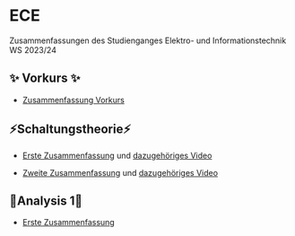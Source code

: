 # ECE

Zusammenfassungen des Studienganges Elektro- und Informationstechnik WS 2023/24

## ✨ Vorkurs ✨

-   [Zusammenfassung Vorkurs](/Vorkurs/Vorkurs_Zusammenfassung.pdf)

## ⚡Schaltungstheorie⚡

-   [Erste Zusammenfassung](/Schaltungstheorie/Zusammenfassungen/Schaltungstheorie_Zusammenfassung_1.png) und [dazugehöriges Video](https://www.youtube.com/watch?v=NnK4rBzMl0s)

-   [Zweite Zusammenfassung](/Schaltungstheorie/Zusammenfassungen/Schaltungstheorie_Zusammenfassung_2.png) und [dazugehöriges Video](https://www.youtube.com/watch?v=S2WF1JfdYZg)

## 🧮Analysis 1🧮

-   [Erste Zusammenfassung](/Analysis_1/Analysis_1_1.png)
